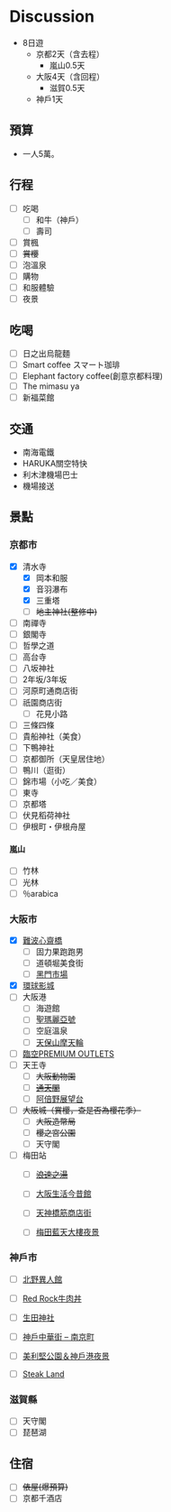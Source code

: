 # Discussion

- 8日遊
  - 京都2天（含去程）
    - 嵐山0.5天
  - 大阪4天（含回程）
    - 滋賀0.5天
  - 神戶1天

## 預算

- 一人5萬。

## 行程

- [ ] 吃喝
  - [ ] 和牛（神戶）
  - [ ] 壽司
- [ ] 賞楓
- [ ] ~~賞櫻~~
- [ ] 泡溫泉
- [ ] 購物
- [ ] 和服體驗
- [ ] 夜景

## 吃喝
- [ ] 日之出烏龍麵
- [ ] Smart coffee スマート珈琲
- [ ] Elephant factory coffee(創意京都料理)
- [ ] The mimasu ya
- [ ] 新福菜館

## 交通

- 南海電鐵
- HARUKA關空特快
- 利木津機場巴士
- 機場接送

## 景點

### 京都市

- [x] 清水寺
  - [x] 岡本和服
  - [x] 音羽瀑布
  - [x] 三重塔
  - [ ] ~~地主神社(整修中)~~
- [ ] 南禪寺
- [ ] 銀閣寺
- [ ] 哲學之道
- [ ] 高台寺
- [ ] 八坂神社
- [ ] 2年坂/3年坂
- [ ] 河原町通商店街
- [ ] 祇園商店街
  - [ ] 花見小路
- [ ] 三條四條
- [ ] 貴船神社（美食）
- [ ] 下鴨神社
- [ ] 京都御所（天皇居住地）
- [ ] 鴨川（逛街）
- [ ] 錦市場（小吃／美食）
- [ ] 東寺
- [ ] 京都塔
- [ ] 伏見稻荷神社
- [ ] 伊根町・伊根舟屋

#### 嵐山

- [ ] 竹林
- [ ] 光林
- [ ] ％arabica

### 大阪市

- [x] [難波心齋橋](https://mimihan.tw/shinsai-bashi/)
  - [ ] 固力果跑跑男
  - [ ] 道頓堀美食街
  - [ ] [黑門市場](https://mimihan.tw/kuromon-market/)
- [x] [環球影城](https://mimihan.tw/universal-studios-japan/)
- [ ] 大阪港
  - [ ] 海遊館
  - [ ] [聖瑪麗亞號](https://mimihan.tw/santamaria/)
  - [ ] 空庭溫泉
  - [ ] [天保山摩天輪](https://mimihan.tw/tempozan-wheel/)
- [ ] [臨空PREMIUM OUTLETS](https://mimihan.tw/rinku-premium-outlet/)
- [ ] 天王寺
  - [ ] ~~大阪動物園~~
  - [ ] ~~[通天閣](https://mimihan.tw/osaka-tsutenkaku/)~~
  - [ ] [阿倍野展望台](https://mimihan.tw/harukas-300/)
- [ ] ~~大阪城（賞櫻，查是否為櫻花季）~~
  - [ ] ~~大阪造幣局~~
  - [ ] ~~櫻之宮公園~~
  - [ ] 天守閣
- [ ] 梅田站
  - [ ] ~~[浪速之湯](https://bobby.tw/blog/post/228286619)~~
  - [ ] [大阪生活今昔館](https://mimihan.tw/konjyakukan/)
  - [ ] [天神橋筋商店街](https://mimihan.tw/tenjin-street/)
  - [ ] [梅田藍天大樓夜景](https://mimihan.tw/kuchu-teien/)


### 神戶市

- [ ] [北野異人館](https://osaka.letsgojp.com/archives/80182/)
- [ ] [Red Rock牛肉丼](https://bobby.tw/blog/post/232063393)
- [ ] [生田神社](https://www.bring-you.info/zh-tw/ikuta-jinja)
- [ ] [神戶中華街 – 南京町](https://www.daisyyohoho.com/nankin-machi/)
- [ ] [美利堅公園＆神戶港夜景](https://www.bring-you.info/zh-tw/night-view-of-kobe-port-tower)
- [ ] [Steak Land](https://bobby.tw/blog/post/232614733)


### 滋賀縣

- [ ] 天守閣
- [ ] 琵琶湖

## 住宿

- [ ] ~~俵屋(爆預算)~~
- [ ] 京都千酒店
